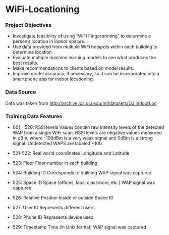 # WiFi-Locationing

### Project Objectives
* Investigate feasibility of using “WiFi Fingerprinting” to determine a person’s location in indoor spaces.
* Use data provided from multiple WiFi hotspots within each building to determine location.
* Evaluate multiple machine learning models to see what produces the best results.
* Make recommendations to clients based on model results.
* Improve model accuracy, if necessary, so it can be incorporated into a smartphone app for indoor locationing.

### Data Source
Data was taken from http://archive.ics.uci.edu/ml/datasets/UJIIndoorLoc

### Training Data Features
* 001 - 520: RSSI levels
    Values contain raw intensity levels of the detected WAP from a single WiFi scan.  RSSI levels are negative values measured in dBm, where -100dBm is a very weak signal and 0dBm is a strong signal.
    Undetected WAPS are labeled +100.
    
* 521-522:  Real world coordinates
    Longitude and Latitude
    
* 523:  Floor
    Floor number in each building
    
* 524:  Building ID
    Corresponds to building WAP signal was captured
    
* 525:  Space ID
    Space (offices, labs, classroom, etc.) WAP signal was captured
    
* 526:  Relative Position
    Inside or outside Space ID
    
* 527:  User ID
    Represents different users
    
* 528:  Phone ID
    Represents device used
    
* 529:  Timestamp
    Time (in Unix format) WAP signal was captured

